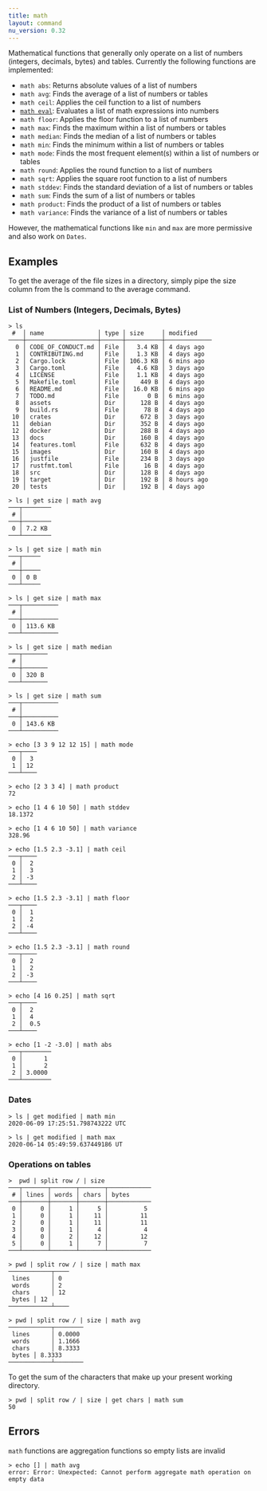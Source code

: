 ```yaml
---
title: math
layout: command
nu_version: 0.32
---
```


Mathematical functions that generally only operate on a list of numbers (integers, decimals, bytes) and tables.
Currently the following functions are implemented:

- `math abs`: Returns absolute values of a list of numbers
- `math avg`: Finds the average of a list of numbers or tables
- `math ceil`: Applies the ceil function to a list of numbers
- [`math eval`](math-eval.md): Evaluates a list of math expressions into numbers
- `math floor`: Applies the floor function to a list of numbers
- `math max`: Finds the maximum within a list of numbers or tables
- `math median`: Finds the median of a list of numbers or tables
- `math min`: Finds the minimum within a list of numbers or tables
- `math mode`: Finds the most frequent element(s) within a list of numbers or tables
- `math round`: Applies the round function to a list of numbers
- `math sqrt`: Applies the square root function to a list of numbers
- `math stddev`: Finds the standard deviation of a list of numbers or tables
- `math sum`: Finds the sum of a list of numbers or tables
- `math product`: Finds the product of a list of numbers or tables
- `math variance`: Finds the variance of a list of numbers or tables

However, the mathematical functions like `min` and `max` are more permissive and also work on `Dates`.

## Examples

To get the average of the file sizes in a directory, simply pipe the size column from the ls command to the average command.

### List of Numbers (Integers, Decimals, Bytes)

```shell
> ls
 #  │ name               │ type │ size     │ modified
────┼────────────────────┼──────┼──────────┼─────────────
  0 │ CODE_OF_CONDUCT.md │ File │   3.4 KB │ 4 days ago
  1 │ CONTRIBUTING.md    │ File │   1.3 KB │ 4 days ago
  2 │ Cargo.lock         │ File │ 106.3 KB │ 6 mins ago
  3 │ Cargo.toml         │ File │   4.6 KB │ 3 days ago
  4 │ LICENSE            │ File │   1.1 KB │ 4 days ago
  5 │ Makefile.toml      │ File │    449 B │ 4 days ago
  6 │ README.md          │ File │  16.0 KB │ 6 mins ago
  7 │ TODO.md            │ File │      0 B │ 6 mins ago
  8 │ assets             │ Dir  │    128 B │ 4 days ago
  9 │ build.rs           │ File │     78 B │ 4 days ago
 10 │ crates             │ Dir  │    672 B │ 3 days ago
 11 │ debian             │ Dir  │    352 B │ 4 days ago
 12 │ docker             │ Dir  │    288 B │ 4 days ago
 13 │ docs               │ Dir  │    160 B │ 4 days ago
 14 │ features.toml      │ File │    632 B │ 4 days ago
 15 │ images             │ Dir  │    160 B │ 4 days ago
 16 │ justfile           │ File │    234 B │ 3 days ago
 17 │ rustfmt.toml       │ File │     16 B │ 4 days ago
 18 │ src                │ Dir  │    128 B │ 4 days ago
 19 │ target             │ Dir  │    192 B │ 8 hours ago
 20 │ tests              │ Dir  │    192 B │ 4 days ago
```

```shell
> ls | get size | math avg
───┬────────
 # │
───┼────────
 0 │ 7.2 KB
───┴────────
```

```shell
> ls | get size | math min
───┬─────
 # │
───┼─────
 0 │ 0 B
───┴─────
```

```shell
> ls | get size | math max
───┬──────────
 # │
───┼──────────
 0 │ 113.6 KB
───┴──────────
```

```shell
> ls | get size | math median
───┬───────
 # │
───┼───────
 0 │ 320 B
───┴───────
```

```shell
> ls | get size | math sum
───┬──────────
 # │
───┼──────────
 0 │ 143.6 KB
───┴──────────
```

```shell
> echo [3 3 9 12 12 15] | math mode
───┬────
 0 │  3
 1 │ 12
───┴────
```

```shell
> echo [2 3 3 4] | math product
72
```

```shell
> echo [1 4 6 10 50] | math stddev
18.1372
```

```shell
> echo [1 4 6 10 50] | math variance
328.96
```

```shell
> echo [1.5 2.3 -3.1] | math ceil
───┬────
 0 │  2
 1 │  3
 2 │ -3
───┴────
```

```shell
> echo [1.5 2.3 -3.1] | math floor
───┬────
 0 │  1
 1 │  2
 2 │ -4
───┴────
```

```shell
> echo [1.5 2.3 -3.1] | math round
───┬────
 0 │  2
 1 │  2
 2 │ -3
───┴────
```

```shell
> echo [4 16 0.25] | math sqrt
───┬────
 0 │  2
 1 │  4
 2 │  0.5
───┴────
```

```shell
> echo [1 -2 -3.0] | math abs
───┬────────
 0 │      1
 1 │      2
 2 │ 3.0000
───┴────────
```

### Dates

```shell
> ls | get modified | math min
2020-06-09 17:25:51.798743222 UTC
```

```shell
> ls | get modified | math max
2020-06-14 05:49:59.637449186 UT
```

### Operations on tables

```shell
>  pwd | split row / | size
───┬───────┬───────┬───────┬────────────
 # │ lines │ words │ chars │ bytes
───┼───────┼───────┼───────┼────────────
 0 │     0 │     1 │     5 │          5
 1 │     0 │     1 │    11 │         11
 2 │     0 │     1 │    11 │         11
 3 │     0 │     1 │     4 │          4
 4 │     0 │     2 │    12 │         12
 5 │     0 │     1 │     7 │          7
───┴───────┴───────┴───────┴────────────
```

```shell
> pwd | split row / | size | math max
────────────┬────
 lines      │ 0
 words      │ 2
 chars      │ 12
 bytes │ 12
────────────┴────
```

```shell
> pwd | split row / | size | math avg
────────────┬────────
 lines      │ 0.0000
 words      │ 1.1666
 chars      │ 8.3333
 bytes │ 8.3333
────────────┴────────
```

To get the sum of the characters that make up your present working directory.

```shell
> pwd | split row / | size | get chars | math sum
50
```

## Errors

`math` functions are aggregation functions so empty lists are invalid

```shell
> echo [] | math avg
error: Error: Unexpected: Cannot perform aggregate math operation on empty data
```
